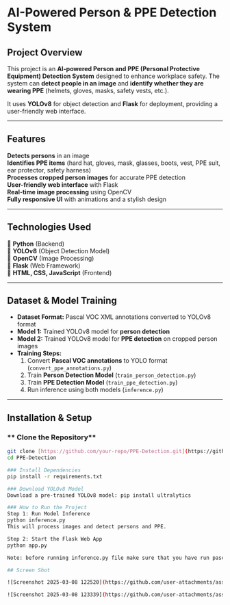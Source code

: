 #  AI-Powered Person & PPE Detection System

##  Project Overview
This project is an **AI-powered Person and PPE (Personal Protective Equipment) Detection System** designed to enhance workplace safety. The system can **detect people in an image** and **identify whether they are wearing PPE** (helmets, gloves, masks, safety vests, etc.).  

It uses **YOLOv8** for object detection and **Flask** for deployment, providing a user-friendly web interface.

---

##  Features
**Detects persons** in an image  
 **Identifies PPE items** (hard hat, gloves, mask, glasses, boots, vest, PPE suit, ear protector, safety harness)  
 **Processes cropped person images** for accurate PPE detection  
 **User-friendly web interface** with Flask  
 **Real-time image processing** using OpenCV  
 **Fully responsive UI** with animations and a stylish design  

---

##  Technologies Used
🔹 **Python** (Backend)  
🔹 **YOLOv8** (Object Detection Model)  
🔹 **OpenCV** (Image Processing)  
🔹 **Flask** (Web Framework)  
🔹 **HTML, CSS, JavaScript** (Frontend)  

---

## Dataset & Model Training
- **Dataset Format:** Pascal VOC XML annotations converted to YOLOv8 format  
- **Model 1:** Trained YOLOv8 model for **person detection**  
- **Model 2:** Trained YOLOv8 model for **PPE detection** on cropped person images  
- **Training Steps:**
  1. Convert **Pascal VOC annotations** to YOLO format (`convert_ppe_annotations.py`)
  2. Train **Person Detection Model** (`train_person_detection.py`)
  3. Train **PPE Detection Model** (`train_ppe_detection.py`)
  4. Run inference using both models (`inference.py`)

---

##  Installation & Setup

### ** Clone the Repository**
```bash
git clone [https://github.com/your-repo/PPE-Detection.git](https://github.com/mars2812/Persons-and-PPE-Detection-using-AI)
cd PPE-Detection

### Install Dependencies
pip install -r requirements.txt

### Download YOLOv8 Model
Download a pre-trained YOLOv8 model: pip install ultralytics

### How to Run the Project
Step 1: Run Model Inference
python inference.py
This will process images and detect persons and PPE.

Step 2: Start the Flask Web App
python app.py

Note: before running inference.py file make sure that you have run pascalVOLtoYOlO file and trainning both person detection model and PPE detection model 

## Screen Shot

![Screenshot 2025-03-08 122520](https://github.com/user-attachments/assets/118a318d-6e32-4026-bd8f-40f530d1b9a6)

![Screenshot 2025-03-08 123339](https://github.com/user-attachments/assets/497c3297-2637-40bd-ae66-36568bb16477)


